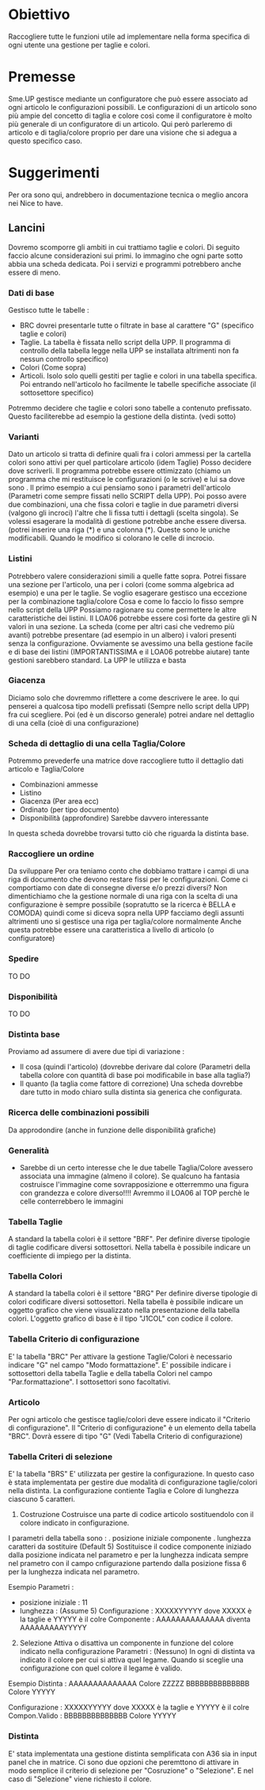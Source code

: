 # Obiettivo
Raccogliere tutte le funzioni utile ad implementare nella forma specifica di ogni utente una gestione per taglie e colori.

# Premesse
Sme.UP gestisce mediante un configuratore che può essere associato ad ogni articolo le configurazioni possibili. Le configurazioni di un articolo sono più ampie del concetto di taglia e colore così come il configuratore è molto più generale di un configuratore di un articolo.
Qui però parleremo di articolo e di taglia/colore proprio per dare una visione che si adegua a questo specifico caso.

# Suggerimenti
Per ora sono qui, andrebbero in documentazione tecnica o meglio ancora nei Nice to have.

## Lancini
Dovremo scomporre gli ambiti in cui trattiamo taglie e colori. Di seguito faccio alcune considerazioni sui primi.
Io immagino che ogni parte sotto abbia una scheda dedicata. Poi i servizi e programmi potrebbero anche essere di meno.

### Dati di base
Gestisco tutte le tabelle : 
-  BRC dovrei presentarle tutte o filtrate in base al carattere "G" (specifico taglie e colori)
-  Taglie. La tabella è fissata nello script della UPP. Il programma di controllo della tabella legge nella UPP se installata altrimenti non fa nessun controllo specifico)
-  Colori (Come sopra)
-  Articoli. Isolo solo quelli gestiti per taglie e colori in una tabella specifica. Poi entrando nell'articolo ho facilmente le tabelle specifiche associate (il sottosettore specifico)

Potremmo decidere che taglie e colori sono tabelle a contenuto prefissato. Questo faciliterebbe ad esempio la gestione della distinta. (vedi sotto)

### Varianti
Dato un articolo si tratta di definire quali fra i colori ammessi per la cartella colori sono attivi per quel particolare articolo (idem Taglie)
Posso decidere dove scriverli. Il programma potrebbe essere ottimizzato (chiamo un programma che mi restituisce le configurazioni (o le scrive) e lui sa dove sono . Il primo esempio a cui pensiamo sono i parametri dell'articolo (Parametri come sempre fissati nello SCRIPT della UPP). Poi posso avere due combinazioni, una che fissa colori e taglie in due parametri diversi (valgono gli incroci) l'altre che li fissa  tutti i dettagli (scelta singola). Se volessi esagerare la modalità di gestione potrebbe anche essere diversa. (potrei inserire una riga (\*) e una colonna (\*). Queste sono le uniche modificabili. Quando le modifico si colorano le celle di incrocio.

### Listini
Potrebbero valere considerazioni simili a quelle fatte sopra.
Potrei fissare una sezione per l'articolo, una per i colori (come somma algebrica ad esempio) e una per le taglie. Se voglio esagerare gestisco una eccezione per la combinazione taglia/colore
Cosa e come lo faccio lo fisso sempre nello script della UPP
Possiamo ragionare su come permettere le altre caratteristiche dei listini.
Il LOA06 potrebbe essere così forte da gestire gli N valori in una sezione.
La scheda (come per altri casi che vedremo più avanti) potrebbe presentare (ad esempio in un albero) i valori presenti senza la configurazione.
Ovviamente se avessimo una bella gestione facile e di base dei listini (IMPORTANTISSIMA e il LOA06 potrebbe aiutare) tante gestioni sarebbero standard. La UPP le utilizza e basta

### Giacenza
Diciamo solo che dovremmo riflettere a come descrivere le aree.
Io qui penserei a qualcosa tipo modelli prefissati (Sempre nello script della UPP) fra cui scegliere.
Poi (ed è un discorso generale) potrei andare nel dettaglio di una cella (cioè di una configurazione)

### Scheda di dettaglio di una cella Taglia/Colore
Potremmo prevederfe una matrice dove raccogliere tutto il dettaglio dati articolo e Taglia/Colore
- Combinazioni ammesse
- Listino
- Giacenza (Per area ecc)
- Ordinato (per tipo documento)
- Disponibilità (approfondire)
Sarebbe davvero interessante

In questa scheda dovrebbe trovarsi tutto ciò che riguarda la distinta base.

### Raccogliere un ordine
Da sviluppare
Per ora teniamo conto che dobbiamo trattare i campi di una riga di documento che devono restare fissi per le configurazioni.
Come ci comportiamo con date di consegne diverse e/o prezzi diversi?
Non dimentichiamo che la gestione normale di una riga con la scelta di una configurazione è sempre possibile (sopratutto se la ricerca è BELLA e COMODA) quindi come si diceva sopra nella UPP facciamo degli assunti altrimenti uno si gestisce una riga per taglia/colore normalmente
Anche questa potrebbe essere una caratteristica a livello di articolo (o configuratore)

### Spedire
TO DO

### Disponibilità
TO DO

### Distinta base
Proviamo ad assumere di avere due tipi di variazione : 
- Il cosa (quindi l'articolo) (dovrebbe derivare dal colore (Parametri della tabella colore con quantità di base poi modificabile in base alla taglia?)
- Il quanto (la taglia come fattore di correzione)
Una scheda dovrebbe dare tutto in modo chiaro sulla distinta sia generica che configurata.



### Ricerca delle combinazioni possibili
Da approdondire (anche in funzione delle disponibilità grafiche)

### Generalità
- Sarebbe di un certo interesse che le due tabelle Taglia/Colore avessero associata una immagine (almeno il colore). Se qualcuno ha fantasia costruisce l'immagine come sovrapposizione e otterremmo una figura con grandezza e colore diverso!!!! Avremmo il LOA06 al TOP perchè le celle conterrebbero le immagini

### Tabella Taglie
A standard la tabella colori è il settore "BRF".
Per definire diverse tipologie di taglie codificare diversi sottosettori.
Nella tabella è possibile indicare un coefficiente di impiego per la distinta.

### Tabella Colori
A standard la tabella colori è il settore "BRG"
Per definire diverse tipologie di colori codificare diversi sottosettori.
Nella tabella è possibile indicare un oggetto grafico che viene visualizzato nella presentazione della tabella colori. L'oggetto grafico di base è il tipo "J1COL" con codice il colore.

### Tabella Criterio di configurazione
E' la tabella "BRC"
Per attivare la gestione Taglie/Colori è necessario indicare "G" nel campo "Modo formattazione".
E' possibile indicare i sottosettori della tabella Taglie e della tabella Colori nel campo "Par.formattazione". I sottosettori sono facoltativi.

### Articolo
Per ogni articolo che gestisce taglie/colori deve essere indicato il "Criterio di configurazione".
Il "Criterio di configurazione" è un elemento della tabella "BRC". Dovrà essere di tipo "G" (Vedi Tabella Criterio di configurazione)

### Tabella Criteri di selezione
E' la tabella "BRS"
E' utilizzata per gestire la configurazione.
In questo caso è stata implementata per gestire due modalità di configurazione taglie/colori nella distinta.
La configurazione contiente Taglia e Colore di lunghezza ciascuno 5 caratteri.

1. Costruzione
Costruisce una parte di codice articolo sostituendolo con il colore indicato in configurazione.

I parametri della tabella sono : 
. posizione iniziale componente
. lunghezza caratteri da sostituire (Default 5)
Sostituisce il codice componente iniziado dalla posizione indicata nel parametro e per la lunghezza indicata sempre nel prametro con il campo cnfigurazione partendo dalla posizione fissa 6 per la lunghezza indicata nel parametro.

Esempio
Parametri : 
- posizione iniziale :  11
- lunghezza          :     (Assume 5)
Configurazione :  XXXXXYYYYY dove XXXXX è la taglie e YYYYY è il colre
Componente :      AAAAAAAAAAAAAA    diventa AAAAAAAAAYYYYY

2. Selezione
Attiva o disattiva un componente in funzione del colore indicato nella configurazione
Parametri :  (Nessuno)
In ogni di distinta va indicato il colore per cui si attiva quel legame.
Quando si sceglie una configurazione con quel colore il legame è valido.

Esempio
Distinta :        AAAAAAAAAAAAAA Colore  ZZZZZ
                BBBBBBBBBBBBBB Colore  YYYYY

Configurazione :  XXXXXYYYYY dove XXXXX è la taglie e YYYYY è il colre
Compon.Valido :   BBBBBBBBBBBBBB Colore  YYYYY

### Distinta
E' stata implementata una gestione distinta semplificata con A36 sia in input panel che in matrice.
Ci sono due opzioni che peremttono di attivare in modo semplice il criterio di selezione per "Cosruzione" o "Selezione". E nel caso di "Selezione" viene richiesto il colore.

